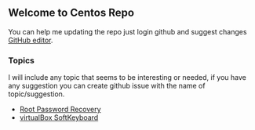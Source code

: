 ## Welcome to Centos Repo

You can help me updating the repo just login github and suggest changes [GitHub editor](https://github.com/khalil2535/Centos/edit/master/README.md).

### Topics

I will include any topic that seems to be interesting or needed, if you have any suggestion you can create github issue with the name of topic/suggestion.

* [Root Password Recovery](/Centos/rootPasswordRecovery "Root Password Recovery")
* [virtualBox SoftKeyboard](/Centos/virtualBoxSoftKeyboard "virtualBox SoftKeyboard")
